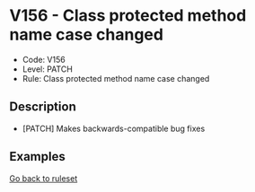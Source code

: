 # V156 - Class protected method name case changed

* Code: V156
* Level: PATCH
* Rule: Class protected method name case changed

## Description

* [PATCH] Makes backwards-compatible bug fixes

## Examples

[Go back to ruleset](../README.md)